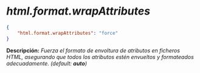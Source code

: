 <!-- Autor: Daniel Benjamin Perez Morales -->
<!-- GitHub: https://github.com/DanielBenjaminPerezMoralesDev13 -->
<!-- Gitlab: https://gitlab.com/DanielBenjaminPerezMoralesDev13 -->
<!-- Correo electrónico: danielperezdev@proton.me -->

# ***html.format.wrapAttributes***

```json
{
    "html.format.wrapAttributes": "force"
}
```

**Descripción:** *Fuerza el formato de envoltura de atributos en ficheros HTML, asegurando que todos los atributos estén envueltos y formateados adecuadamente. (default: **auto**)*
